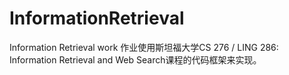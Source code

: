 # InformationRetrieval
Information Retrieval work
作业使用斯坦福大学CS 276 / LING 286: Information Retrieval and Web Search课程的代码框架来实现。
